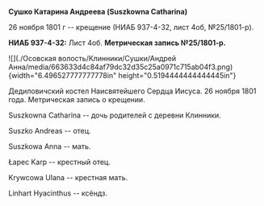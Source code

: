 **Сушко Катарина Андреева (Suszkowna Catharina)**

26 ноября 1801 г -- крещение (НИАБ 937-4-32, лист 4об, №25/1801-р).

**НИАБ 937-4-32:** Лист 4об. **Метрическая запись №25/1801-р.**

![](./Осовская волость/Клинники/Сушки/Андрей Анна/media/663633d4c84af79dc32d35c25a0971c715ab04f3.png){width="6.496527777777778in"
height="0.5194444444444445in"}

Дедиловичский костел Наисвятейшего Сердца Иисуса. 26 ноября 1801 года.
Метрическая запись о крещении.

Suszkowna Catharina -- дочь родителей с деревни Клинники.

Suszko Andreas -- отец.

Suszkowa Anna -- мать.

Łapec Karp -- крестный отец.

Krywcowa Ulana -- крестная мать.

Linhart Hyacinthus -- ксёндз.
